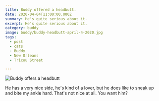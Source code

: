 ```yaml
---
title: Buddy offered a headbutt.
date: 2020-04-04T11:00:00.000Z
summary: He's quite serious about it.
excerpt: He's quite serious about it.
category: buddy
image: buddy/buddy-headbutt-april-4-2020.jpg
tags:
  - post
  - cats
  - Buddy
  - New Orleans
  - Tricou Street

---
```


![Buddy offers a headbutt](/static/img/buddy/buddy-headbutt-april-4-2020.jpg "Buddy offers a headbutt")

He has a very nice side, he's kind of a lover, but he does like to sneak up and bite my ankle hard. That's not nice at all. You want him?